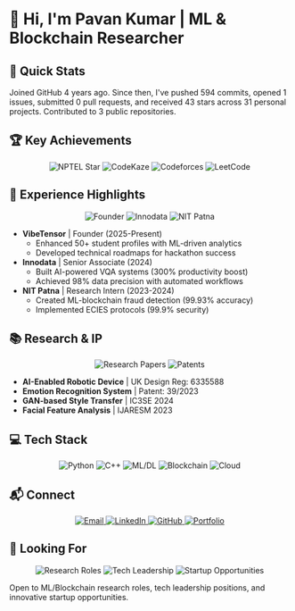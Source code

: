 # 👋 Hi, I'm Pavan Kumar | ML & Blockchain Researcher

## 🎯 Quick Stats
<!-- GITHUB_STATS_START -->
Joined GitHub 4 years ago. Since then, I've pushed 594 commits, opened 1 issues, submitted 0 pull requests, and received 43 stars across 31 personal projects. Contributed to 3 public repositories.
<!-- GITHUB_STATS_END -->

## 🏆 **Key Achievements**

<div align="center">
  <img src="https://img.shields.io/badge/🏆_NPTEL_Star-FFD700?style=for-the-badge&logo=starship&logoColor=black" alt="NPTEL Star"/>
  <img src="https://img.shields.io/badge/🥇_CodeKaze_AIR_105-9cf?style=for-the-badge&logo=codewars&logoColor=black" alt="CodeKaze"/>
  <img src="https://img.shields.io/badge/👨‍💻_Codeforces_Expert-1663?style=for-the-badge&logo=codeforces&logoColor=white" alt="Codeforces"/>
  <img src="https://img.shields.io/badge/⚔️_LeetCode_Knight-1875?style=for-the-badge&logo=leetcode&logoColor=white" alt="LeetCode"/>
</div>

## 💼 **Experience Highlights**

<div align="center">
  <img src="https://img.shields.io/badge/🚀_Founder-VibeTensor-2F3134?style=for-the-badge&logo=startup&logoColor=white" alt="Founder"/>
  <img src="https://img.shields.io/badge/💡_Senior_Associate-Innodata-2F3134?style=for-the-badge&logo=innodata&logoColor=white" alt="Innodata"/>
  <img src="https://img.shields.io/badge/🔬_Research_Intern-NIT_Patna-2F3134?style=for-the-badge&logo=nit&logoColor=white" alt="NIT Patna"/>
</div>

- **VibeTensor** | Founder (2025-Present)
  - Enhanced 50+ student profiles with ML-driven analytics
  - Developed technical roadmaps for hackathon success
- **Innodata** | Senior Associate (2024)
  - Built AI-powered VQA systems (300% productivity boost)
  - Achieved 98% data precision with automated workflows
- **NIT Patna** | Research Intern (2023-2024)
  - Created ML-blockchain fraud detection (99.93% accuracy)
  - Implemented ECIES protocols (99.9% security)

## 📚 **Research & IP**
<div align="center">
  <img src="https://img.shields.io/badge/🔬_Research_Papers-2?style=for-the-badge&logo=readthedocs&logoColor=white" alt="Research Papers"/>
  <img src="https://img.shields.io/badge/📜_Patents-2?style=for-the-badge&logo=patreon&logoColor=white" alt="Patents"/>
</div>

- **AI-Enabled Robotic Device** | UK Design Reg: 6335588
- **Emotion Recognition System** | Patent: 39/2023
- **GAN-based Style Transfer** | IC3SE 2024
- **Facial Feature Analysis** | IJARESM 2023

## 💻 **Tech Stack**

<div align="center">
  <img src="https://img.shields.io/badge/Python-3776AB?style=for-the-badge&logo=python&logoColor=white" alt="Python"/>
  <img src="https://img.shields.io/badge/C++-00599C?style=for-the-badge&logo=cplusplus&logoColor=white" alt="C++"/>
  <img src="https://img.shields.io/badge/ML/DL-FF6F00?style=for-the-badge&logo=tensorflow&logoColor=white" alt="ML/DL"/>
  <img src="https://img.shields.io/badge/Blockchain-121D33?style=for-the-badge&logo=blockchain.com&logoColor=white" alt="Blockchain"/>
  <img src="https://img.shields.io/badge/Cloud-AWS/Google-FF9900?style=for-the-badge&logo=amazonaws&logoColor=white" alt="Cloud"/>
</div>

## 📬 **Connect**

<div align="center">
  <a href="mailto:pavan.dubasi2024@gmail.com">
    <img src="https://img.shields.io/badge/📧_Contact-4285F4?style=for-the-badge&logo=gmail&logoColor=white&labelColor=1a73e8" alt="Email"/>
  </a>
  <a href="https://linkedin.com/in/im-pavankumar">
    <img src="https://img.shields.io/badge/💼_LinkedIn-0077B5?style=for-the-badge&logo=linkedin&logoColor=white&labelColor=0a66c2" alt="LinkedIn"/>
  </a>
  <a href="https://github.com/ascender1729">
    <img src="https://img.shields.io/badge/👨‍💻_GitHub-100000?style=for-the-badge&logo=github&logoColor=white&labelColor=24292e" alt="GitHub"/>
  </a>
  <a href="https://ascender1729.github.io/pavan-kumar-portfolio/">
    <img src="https://img.shields.io/badge/🌐_Portfolio-0A0A0A?style=for-the-badge&logo=About.me&logoColor=white&labelColor=000000" alt="Portfolio"/>
  </a>
</div>

## 🤝 **Looking For**
<div align="center">
  <img src="https://img.shields.io/badge/🔍_Research_Roles-2F3134?style=for-the-badge&logo=researchgate&logoColor=white" alt="Research Roles"/>
  <img src="https://img.shields.io/badge/💡_Tech_Leadership-2F3134?style=for-the-badge&logo=leadership&logoColor=white" alt="Tech Leadership"/>
  <img src="https://img.shields.io/badge/🚀_Startup_Opportunities-2F3134?style=for-the-badge&logo=startup&logoColor=white" alt="Startup Opportunities"/>
</div>

Open to ML/Blockchain research roles, tech leadership positions, and innovative startup opportunities.




